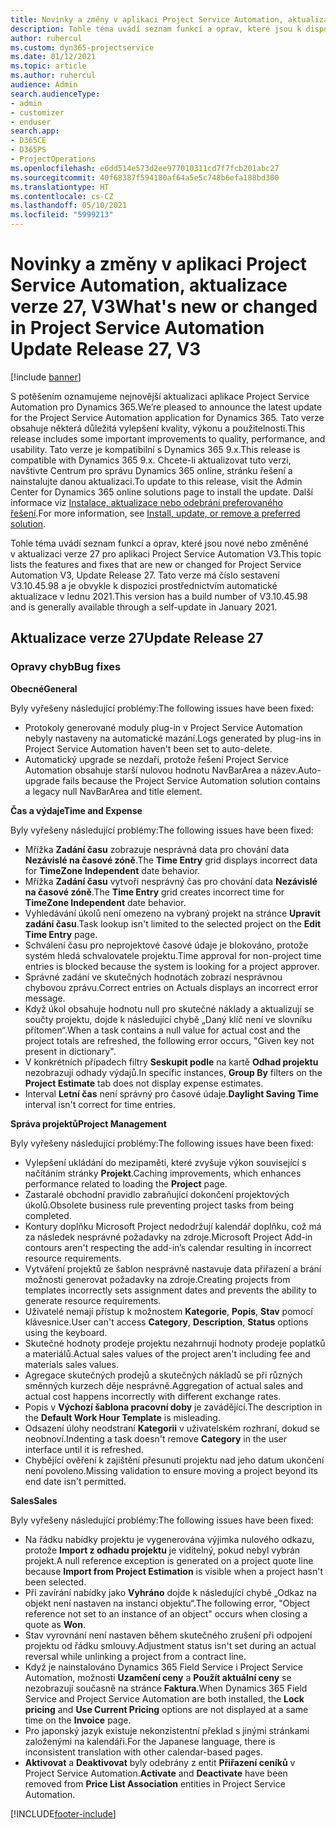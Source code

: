 ```yaml
---
title: Novinky a změny v aplikaci Project Service Automation, aktualizace verze 27, V3
description: Tohle téma uvádí seznam funkcí a oprav, které jsou k dispozici v Project Service Automation, aktualizace verze 27, V3.
author: ruhercul
ms.custom: dyn365-projectservice
ms.date: 01/12/2021
ms.topic: article
ms.author: ruhercul
audience: Admin
search.audienceType:
- admin
- customizer
- enduser
search.app:
- D365CE
- D365PS
- ProjectOperations
ms.openlocfilehash: e6dd514e573d2ee977010311cd7f7fcb201abc27
ms.sourcegitcommit: 40f68387f594180af64a5e5c748b6efa188bd300
ms.translationtype: HT
ms.contentlocale: cs-CZ
ms.lasthandoff: 05/10/2021
ms.locfileid: "5999213"
---
```

# <a name="whats-new-or-changed-in-project-service-automation-update-release-27-v3"></a><span data-ttu-id="a747c-103">Novinky a změny v aplikaci Project Service Automation, aktualizace verze 27, V3</span><span class="sxs-lookup"><span data-stu-id="a747c-103">What's new or changed in Project Service Automation Update Release 27, V3</span></span>

[!include [banner](../includes/psa-now-project-operations.md)]

<span data-ttu-id="a747c-104">S potěšením oznamujeme nejnovější aktualizaci aplikace Project Service Automation pro Dynamics 365.</span><span class="sxs-lookup"><span data-stu-id="a747c-104">We’re pleased to announce the latest update for the Project Service Automation application for Dynamics 365.</span></span> <span data-ttu-id="a747c-105">Tato verze obsahuje některá důležitá vylepšení kvality, výkonu a použitelnosti.</span><span class="sxs-lookup"><span data-stu-id="a747c-105">This release includes some important improvements to quality, performance, and usability.</span></span> <span data-ttu-id="a747c-106">Tato verze je kompatibilní s Dynamics 365 9.x.</span><span class="sxs-lookup"><span data-stu-id="a747c-106">This release is compatible with Dynamics 365 9.x.</span></span> <span data-ttu-id="a747c-107">Chcete-li aktualizovat tuto verzi, navštivte Centrum pro správu Dynamics 365 online, stránku řešení a nainstalujte danou aktualizaci.</span><span class="sxs-lookup"><span data-stu-id="a747c-107">To update to this release, visit the Admin Center for Dynamics 365 online solutions page to install the update.</span></span> <span data-ttu-id="a747c-108">Další informace viz [Instalace, aktualizace nebo odebrání preferovaného řešení](/power-platform/admin/install-remove-preferred-solution).</span><span class="sxs-lookup"><span data-stu-id="a747c-108">For more information, see [Install, update, or remove a preferred solution](/power-platform/admin/install-remove-preferred-solution).</span></span>

<span data-ttu-id="a747c-109">Tohle téma uvádí seznam funkcí a oprav, které jsou nové nebo změněné v aktualizaci verze 27 pro aplikaci Project Service Automation V3.</span><span class="sxs-lookup"><span data-stu-id="a747c-109">This topic lists the features and fixes that are new or changed for Project Service Automation V3, Update Release 27.</span></span> <span data-ttu-id="a747c-110">Tato verze má číslo sestavení V3.10.45.98 a je obvykle k dispozici prostřednictvím automatické aktualizace v lednu 2021.</span><span class="sxs-lookup"><span data-stu-id="a747c-110">This version has a build number of V3.10.45.98 and is generally available through a self-update in January 2021.</span></span>

## <a name="update-release-27"></a><span data-ttu-id="a747c-111">Aktualizace verze 27</span><span class="sxs-lookup"><span data-stu-id="a747c-111">Update Release 27</span></span>

### <a name="bug-fixes"></a><span data-ttu-id="a747c-112">Opravy chyb</span><span class="sxs-lookup"><span data-stu-id="a747c-112">Bug fixes</span></span>

<span data-ttu-id="a747c-113">**Obecné**</span><span class="sxs-lookup"><span data-stu-id="a747c-113">**General**</span></span>

<span data-ttu-id="a747c-114">Byly vyřešeny následující problémy:</span><span class="sxs-lookup"><span data-stu-id="a747c-114">The following issues have been fixed:</span></span>

- <span data-ttu-id="a747c-115">Protokoly generované moduly plug-in v Project Service Automation nebyly nastaveny na automatické mazání.</span><span class="sxs-lookup"><span data-stu-id="a747c-115">Logs generated by plug-ins in Project Service Automation haven't been set to auto-delete.</span></span>
- <span data-ttu-id="a747c-116">Automatický upgrade se nezdaří, protože řešení Project Service Automation obsahuje starší nulovou hodnotu NavBarArea a název.</span><span class="sxs-lookup"><span data-stu-id="a747c-116">Auto-upgrade fails because the Project Service Automation solution contains a legacy null NavBarArea and title element.</span></span>

<span data-ttu-id="a747c-117">**Čas a výdaje**</span><span class="sxs-lookup"><span data-stu-id="a747c-117">**Time and Expense**</span></span>

<span data-ttu-id="a747c-118">Byly vyřešeny následující problémy:</span><span class="sxs-lookup"><span data-stu-id="a747c-118">The following issues have been fixed:</span></span>

- <span data-ttu-id="a747c-119">Mřížka **Zadání času** zobrazuje nesprávná data pro chování data **Nezávislé na časové zóně**.</span><span class="sxs-lookup"><span data-stu-id="a747c-119">The **Time Entry** grid displays incorrect data for **TimeZone Independent** date behavior.</span></span>
- <span data-ttu-id="a747c-120">Mřížka **Zadání času** vytvoří nesprávný čas pro chování data **Nezávislé na časové zóně**.</span><span class="sxs-lookup"><span data-stu-id="a747c-120">The **Time Entry** grid creates incorrect time for **TimeZone Independent** date behavior.</span></span>
- <span data-ttu-id="a747c-121">Vyhledávání úkolů není omezeno na vybraný projekt na stránce **Upravit zadání času**.</span><span class="sxs-lookup"><span data-stu-id="a747c-121">Task lookup isn't limited to the selected project on the **Edit Time Entry** page.</span></span>
- <span data-ttu-id="a747c-122">Schválení času pro neprojektové časové údaje je blokováno, protože systém hledá schvalovatele projektu.</span><span class="sxs-lookup"><span data-stu-id="a747c-122">Time approval for non-project time entries is blocked because the system is looking for a project approver.</span></span>
- <span data-ttu-id="a747c-123">Správné zadání ve skutečných hodnotách zobrazí nesprávnou chybovou zprávu.</span><span class="sxs-lookup"><span data-stu-id="a747c-123">Correct entries on Actuals displays an incorrect error message.</span></span>
- <span data-ttu-id="a747c-124">Když úkol obsahuje hodnotu null pro skutečné náklady a aktualizují se součty projektu, dojde k následující chybě „Daný klíč není ve slovníku přítomen“.</span><span class="sxs-lookup"><span data-stu-id="a747c-124">When a task contains a null value for actual cost and the project totals are refreshed, the following error occurs, "Given key not present in dictionary".</span></span>
- <span data-ttu-id="a747c-125">V konkrétních případech filtry **Seskupit podle** na kartě **Odhad projektu** nezobrazují odhady výdajů.</span><span class="sxs-lookup"><span data-stu-id="a747c-125">In specific instances, **Group By** filters on the **Project Estimate** tab does not display expense estimates.</span></span>
- <span data-ttu-id="a747c-126">Interval **Letní čas** není správný pro časové údaje.</span><span class="sxs-lookup"><span data-stu-id="a747c-126">**Daylight Saving Time** interval isn't correct for time entries.</span></span>

<span data-ttu-id="a747c-127">**Správa projektů**</span><span class="sxs-lookup"><span data-stu-id="a747c-127">**Project Management**</span></span>

<span data-ttu-id="a747c-128">Byly vyřešeny následující problémy:</span><span class="sxs-lookup"><span data-stu-id="a747c-128">The following issues have been fixed:</span></span>

- <span data-ttu-id="a747c-129">Vylepšení ukládání do mezipaměti, které zvyšuje výkon související s načítáním stránky **Projekt**.</span><span class="sxs-lookup"><span data-stu-id="a747c-129">Caching improvements, which enhances performance related to loading the **Project** page.</span></span>
- <span data-ttu-id="a747c-130">Zastaralé obchodní pravidlo zabraňující dokončení projektových úkolů.</span><span class="sxs-lookup"><span data-stu-id="a747c-130">Obsolete business rule preventing project tasks from being completed.</span></span>
- <span data-ttu-id="a747c-131">Kontury doplňku Microsoft Project nedodržují kalendář doplňku, což má za následek nesprávné požadavky na zdroje.</span><span class="sxs-lookup"><span data-stu-id="a747c-131">Microsoft Project Add-in contours aren't respecting the add-in’s calendar resulting in incorrect resource requirements.</span></span>
- <span data-ttu-id="a747c-132">Vytváření projektů ze šablon nesprávně nastavuje data přiřazení a brání možnosti generovat požadavky na zdroje.</span><span class="sxs-lookup"><span data-stu-id="a747c-132">Creating projects from templates incorrectly sets assignment dates and prevents the ability to generate resource requirements.</span></span>
- <span data-ttu-id="a747c-133">Uživatelé nemají přístup k možnostem **Kategorie**, **Popis**, **Stav** pomocí klávesnice.</span><span class="sxs-lookup"><span data-stu-id="a747c-133">User can't access **Category**, **Description**, **Status** options using the keyboard.</span></span>
- <span data-ttu-id="a747c-134">Skutečné hodnoty prodeje projektu nezahrnují hodnoty prodeje poplatků a materiálů.</span><span class="sxs-lookup"><span data-stu-id="a747c-134">Actual sales values of the project aren't including fee and materials sales values.</span></span>
- <span data-ttu-id="a747c-135">Agregace skutečných prodejů a skutečných nákladů se při různých směnných kurzech děje nesprávně.</span><span class="sxs-lookup"><span data-stu-id="a747c-135">Aggregation of actual sales and actual cost happens incorrectly with different exchange rates.</span></span>
- <span data-ttu-id="a747c-136">Popis v **Výchozí šablona pracovní doby** je zavádějící.</span><span class="sxs-lookup"><span data-stu-id="a747c-136">The description in the **Default Work Hour Template** is misleading.</span></span>
- <span data-ttu-id="a747c-137">Odsazení úlohy neodstraní **Kategorii** v uživatelském rozhraní, dokud se neobnoví.</span><span class="sxs-lookup"><span data-stu-id="a747c-137">Indenting a task doesn't remove **Category** in the user interface until it is refreshed.</span></span>
- <span data-ttu-id="a747c-138">Chybějící ověření k zajištění přesunutí projektu nad jeho datum ukončení není povoleno.</span><span class="sxs-lookup"><span data-stu-id="a747c-138">Missing validation to ensure moving a project beyond its end date isn't permitted.</span></span>

<span data-ttu-id="a747c-139">**Sales**</span><span class="sxs-lookup"><span data-stu-id="a747c-139">**Sales**</span></span>

<span data-ttu-id="a747c-140">Byly vyřešeny následující problémy:</span><span class="sxs-lookup"><span data-stu-id="a747c-140">The following issues have been fixed:</span></span>

- <span data-ttu-id="a747c-141">Na řádku nabídky projektu je vygenerována výjimka nulového odkazu, protože **Import z odhadu projektu** je viditelný, pokud nebyl vybrán projekt.</span><span class="sxs-lookup"><span data-stu-id="a747c-141">A null reference exception is generated on a project quote line because **Import from Project Estimation** is visible when a project hasn't been selected.</span></span>
- <span data-ttu-id="a747c-142">Při zavírání nabídky jako **Vyhráno** dojde k následující chybě „Odkaz na objekt není nastaven na instanci objektu“.</span><span class="sxs-lookup"><span data-stu-id="a747c-142">The following error, "Object reference not set to an instance of an object" occurs when closing a quote as **Won**.</span></span>
- <span data-ttu-id="a747c-143">Stav vyrovnání není nastaven během skutečného zrušení při odpojení projektu od řádku smlouvy.</span><span class="sxs-lookup"><span data-stu-id="a747c-143">Adjustment status isn't set during an actual reversal while unlinking a project from a contract line.</span></span>
- <span data-ttu-id="a747c-144">Když je nainstalováno Dynamics 365 Field Service i Project Service Automation, možnosti **Uzamčení ceny** a **Použít aktuální ceny** se nezobrazují současně na stránce **Faktura**.</span><span class="sxs-lookup"><span data-stu-id="a747c-144">When Dynamics 365 Field Service and Project Service Automation are both installed, the **Lock pricing** and **Use Current Pricing** options are not displayed at a same time on the **Invoice** page.</span></span>
- <span data-ttu-id="a747c-145">Pro japonský jazyk existuje nekonzistentní překlad s jinými stránkami založenými na kalendáři.</span><span class="sxs-lookup"><span data-stu-id="a747c-145">For the Japanese language, there is inconsistent translation with other calendar-based pages.</span></span>
- <span data-ttu-id="a747c-146">**Aktivovat** a **Deaktivovat** byly odebrány z entit **Přiřazení ceníků** v Project Service Automation.</span><span class="sxs-lookup"><span data-stu-id="a747c-146">**Activate** and **Deactivate** have been removed from **Price List Association** entities in Project Service Automation.</span></span>


[!INCLUDE[footer-include](../includes/footer-banner.md)]
